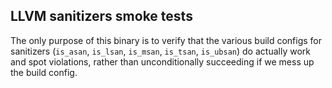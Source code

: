 LLVM sanitizers smoke tests
---------------------------
The only purpose of this binary is to verify that the various build configs for
sanitizers (`is_asan`, `is_lsan`, `is_msan`, `is_tsan`, `is_ubsan`) do actually
work and spot violations, rather than unconditionally succeeding if we mess up
the build config.

